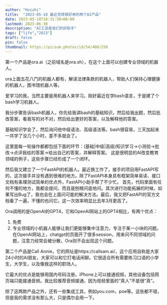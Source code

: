 ```yaml
---
author: "Huizhi"
title:  "2023-05-18 最近觉得很好用的两个AI产品" 
date: 2023-05-18T18:31:50+08:00 
lastmod: 2023-06-30
description: "AI工具是我们的好助手"
tags: ["life","2023"]
draft: false
pin: false
thumbnail: https://picsum.photos/id/54/400/250
---
```



第一个产品是ora.ai（之前域名是ora.sh），在这个上面可以创建专业领域的机器人。

ora上面五花八门的机器人都有，解读法律条款的机器人，帮助人们保持心理健康的机器人，图书馆机器人等。

爱学习的我，当然主要是用机器人来学习。刚好最近在学bash语言，于是建了个bash学习机器人。

我分步骤告诉bash机器人，你先给我讲bash的基础知识，然后给我出题，然后批改答案，看我写的对不对，然后给出更好的答案，以及解释他的答案。

基础知识学会了，然后询问他中级语法、高级语法等。bash很容易，三天加起来一共学了没几个小时，差不多就会了。

这里面每一轮操作都都包括下面的环节：(基础|中级|高级)知识学习->小测验->批改->点评我给的答案->给出自己的答案，并解释答案。
这是很明显的AI改变教育领域的例子，这些步骤已经形成了一个闭环。

然后我又建立了一个FastAPI的机器人。最近换工作了，接手的项目用FastAPI写的，这次接手并没有遇到很难的地方。除了FastAPI本身具有框架简单易读、接口文档有条理测试简单的优点外，FastAPI小助手帮了不少忙。
首先，代码里面有任何不懂的地方，我都会提问，而且是刨根问底地问。其次进行功能拓展的时候，如果写出Bug了，我也会在上面问可能的解决方法。最后，我又把FastAPI的官方文档看了一遍，不懂的也问它。这一次效率明显比去年3月更高了。

Ora调用的是OpenAI的GPT4，它和OpenAI网站上的GPT4相比，有两个优点：
1. 免费
2. 专业领域的小机器人能够让我们更能够集中注意力，专注于某一小块的问题。
在OpenAI网站上，chatgpt的页面开了很多session，用来问不同领域的问题，注意力经常会被分散，Ora则不会出现这个问题。

第二个产品是Call Annie，它的网址是https://callsam.ai/，这个应用自称是大家24小时的AI朋友，大家可以和它打电话闲聊。它很适合所有需要练习口语的小学生，大学生，以及像我这样的职场人。

它最大的优点是能够用国内号码注册。iPhone上可以接通视频，其他设备包括网页端只能接通音频。我比较推荐音频接通，因为视频里面的“真人”不是很“真”。

除了这两款产品之外，还有一些集成工具，例如you.com，poe等。这些都不错，但是我的需求没有那么大，只是偶尔会用一下。
